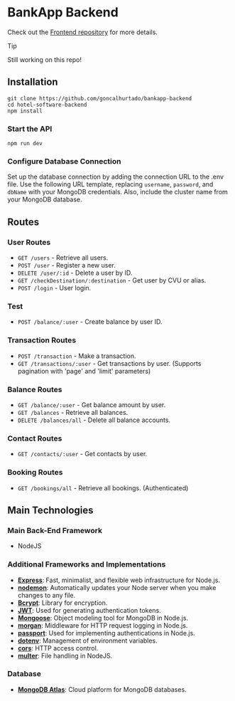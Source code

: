 # BankApp Backend

Check out the  [Frontend repository](https://github.com/goncalhurtado/banking-app-native) for more details.

> [!TIP]
> Still working on this repo!

## Installation

```
git clone https://github.com/goncalhurtado/bankapp-backend
cd hotel-software-backend
npm install
```

### Start the API

```
npm run dev
```

### Configure Database Connection
Set up the database connection by adding the connection URL to the .env file. Use the following URL template, replacing `username`, `password`, and `dbName` with your MongoDB credentials. 
Also, include the cluster name from your MongoDB database.

## Routes

### User Routes
- `GET /users` - Retrieve all users.
- `POST /user` - Register a new user.
- `DELETE /user/:id` - Delete a user by ID.
- `GET /checkDestination/:destination` - Get user by CVU or alias.
- `POST /login` - User login.

### Test
- `POST /balance/:user` - Create balance by user ID.

### Transaction Routes
- `POST /transaction` - Make a transaction.
- `GET /transactions/:user` - Get transactions by user. (Supports pagination with 'page' and 'limit' parameters)

### Balance Routes
- `GET /balance/:user` - Get balance amount by user.
- `GET /balances` - Retrieve all balances.
- `DELETE /balances/all` - Delete all balance accounts.

### Contact Routes
- `GET /contacts/:user` - Get contacts by user.

### Booking Routes
- `GET /bookings/all` - Retrieve all bookings. (Authenticated)


## Main Technologies

### Main Back-End Framework
- NodeJS

### Additional Frameworks and Implementations

- [**Express**](https://expressjs.com/es/): Fast, minimalist, and flexible web infrastructure for Node.js. 
- [**nodemon**](https://nodemon.io/): Automatically updates your Node server when you make changes to any file.
- [**Bcrypt**](https://www.npmjs.com/package/bcryptjs): Library for encryption.
- [**JWT**](https://jwt.io/): Used for generating authentication tokens.
- [**Mongoose**](https://mongoosejs.com/): Object modeling tool for MongoDB in Node.js.
- [**morgan**](https://www.npmjs.com/package/morgan): Middleware for HTTP request logging in Node.js.
- [**passport**](https://www.passportjs.org/): Used for implementing authentications in Node.js.
- [**dotenv**](https://www.npmjs.com/package/dotenv): Management of environment variables.
- [**cors**](https://www.npmjs.com/package/cors): HTTP access control.
- [**multer**](https://www.npmjs.com/package/multer): File handling in NodeJS.

### Database

- [**MongoDB Atlas**](https://www.mongodb.com/atlas/database): Cloud platform for MongoDB databases.
